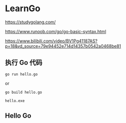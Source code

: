# LearnGo

https://studygolang.com/

https://www.runoob.com/go/go-basic-syntax.html

https://www.bilibili.com/video/BV1Pg41187AS?p=18&vd_source=79e94452e714d14357b0542a0468be81

## 执行 Go 代码

`go run hello.go`

or

`go build hello.go`

`hello.exe`

## Hello Go

```

```
